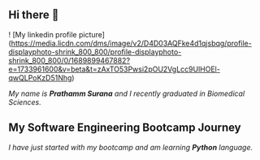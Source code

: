 ## Hi there 👋
! [My linkedin profile picture] (https://media.licdn.com/dms/image/v2/D4D03AQFke4d1qjsbqg/profile-displayphoto-shrink_800_800/profile-displayphoto-shrink_800_800/0/1689899467882?e=1733961600&v=beta&t=zAxTO53Pwsi2pOU2VgLcc9UlHOEl-qwQLPoKzD51Nhg) 

*My name is **Prathamm Surana** and I recently graduated in Biomedical Sciences.*
## My Software Engineering Bootcamp Journey
_I have just started with my bootcamp and am learning __Python__ language._
<!--
**SPrathammS/SPrathammS** is a ✨ _special_ ✨ repository because its `README.md` (this file) appears on your GitHub profile.

Here are some ideas to get you started:

- 🔭 I’m currently working on ...
- 🌱 I’m currently learning ...
- 👯 I’m looking to collaborate on ...
- 🤔 I’m looking for help with ...
- 💬 Ask me about ...
- 📫 How to reach me: ...
- 😄 Pronouns: ...
- ⚡ Fun fact: ...
-->
